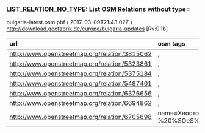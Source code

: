  
### LIST_RELATION_NO_TYPE: List OSM Relations without type= 
bulgaria-latest.osm.pbf ( 2017-03-09T21:43:02Z ) http://download.geofabrik.de/europe/bulgaria-updates [Rv:0.1b]
 
|  url                                      |  osm tags  
| :---------------------------------------  | :---------------------------
| http://www.openstreetmap.org/relation/3815062 | ,
| http://www.openstreetmap.org/relation/5323861 | ,
| http://www.openstreetmap.org/relation/5375184 | ,
| http://www.openstreetmap.org/relation/5487401 | ,
| http://www.openstreetmap.org/relation/6376656 | ,
| http://www.openstreetmap.org/relation/6694862 | ,
| http://www.openstreetmap.org/relation/6705698 | name=Хвостохранилище%20%Бенковски,is_in=България,source=Union%20%européenne%20%-%20%SOeS%2c%%20%CORINE%20%Land%20%Cover%2c%%20%2006.,landuse=quarry,CLC:code=131,CLC:year=2006,
 
